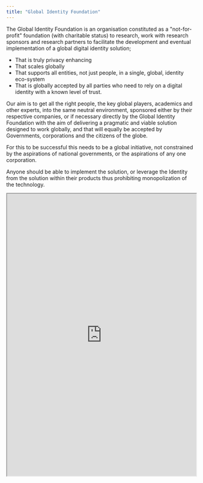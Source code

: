 ```yaml
---
title: "Global Identity Foundation"
---
```


The Global Identity Foundation is an organisation constituted as a "not-for-profit" foundation (with charitable status) to research, work with research sponsors and research partners to facilitate the development and eventual implementation of a global digital identity solution;
* That is truly privacy enhancing
* That scales globally
* That supports all entities, not just people, in a single, global, identity eco-system
* That is globally accepted by all parties who need to rely on a digital identity with a known level of trust.

Our aim is to get all the right people, the key global players, academics and other experts, into the same neutral environment, sponsored either by their respective companies, or if necessary directly by the Global Identity Foundation with the aim of delivering a pragmatic and viable solution designed to work globally, and that will equally be accepted by Governments, corporations and the citizens of the globe.
 
For this to be successful this needs to be a global initiative, not constrained by the aspirations of national governments, or the aspirations of any one corporation.
 
Anyone should be able to implement the solution, or leverage the Identity from the solution within their products thus prohibiting monopolization of the technology.

<iframe height="750" width="100%" src="https://ewelton.github.io/ktest/wiki.html#Global%20Identity%20Foundation"></iframe>
